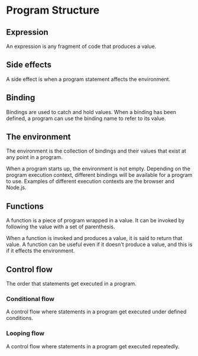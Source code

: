 # Program Structure

## Expression

An expression is any fragment of code that produces a value.

## Side effects

A side effect is when a program statement affects the environment.

## Binding

Bindings are used to catch and hold values. When a binding has been defined, a program can use the binding name to refer to its value.

## The environment

The environment is the collection of bindings and their values that exist at any point in a program.

When a program starts up, the environment is not empty. Depending on the program execution context, different bindings will be available for a program to use. Examples of different execution contexts are the browser and Node.js.

## Functions

A function is a piece of program wrapped in a value. It can be invoked by following the value with a set of parenthesis.

When a function is invoked and produces a value, it is said to return that value. A function can be useful even if it doesn't produce a value, and this is if it effects the environment.

## Control flow

The order that statements get executed in a program.

### Conditional flow

A control flow where statements in a program get executed under defined conditions.

### Looping flow

A control flow where statements in a program get executed repeatedly.